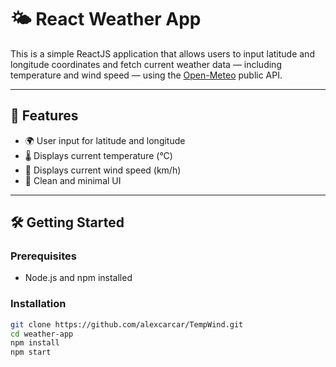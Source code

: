 # 🌤️ React Weather App

This is a simple ReactJS application that allows users to input latitude and longitude coordinates and fetch current weather data — including temperature and wind speed — using the [Open-Meteo](https://open-meteo.com/) public API.

---

## 🚀 Features

- 🌍 User input for latitude and longitude
- 🌡️ Displays current temperature (°C)
- 💨 Displays current wind speed (km/h)
- 🧼 Clean and minimal UI

---

## 🛠️ Getting Started

### Prerequisites

- Node.js and npm installed

### Installation

```bash
git clone https://github.com/alexcarcar/TempWind.git
cd weather-app
npm install
npm start
```